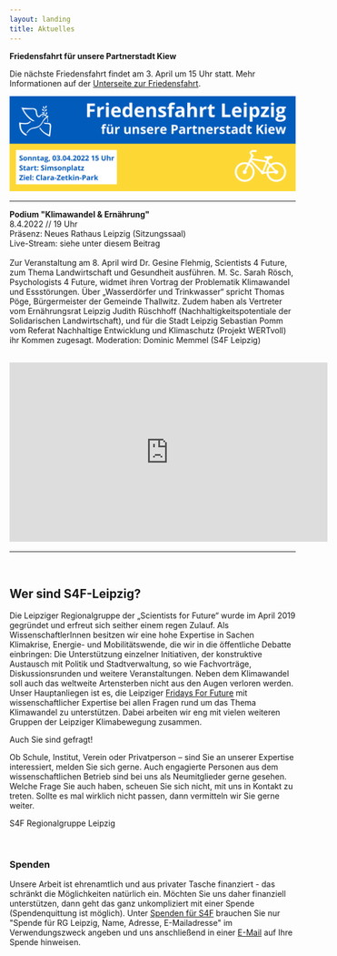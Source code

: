 ```yaml
---
layout: landing
title: Aktuelles
---
```


<b>Friedensfahrt für unsere Partnerstadt Kiew</b>
<br>

Die nächste Friedensfahrt findet am 3. April um 15 Uhr statt. Mehr Informationen auf der <a href="https://s4f-leipzig.de/friedensfahrt/" target="blank">Unterseite zur Friedensfahrt</a>.

<img src="/images/Friedensfahrt-2022-04-03.png"> 

<hr>

<b>Podium "Klimawandel & Ernährung"</b>
<br>
8.4.2022 // 19 Uhr
<br>
Präsenz: Neues Rathaus Leipzig (Sitzungssaal)
<br>
Live-Stream: siehe unter diesem Beitrag
<br>
<br>
Zur Veranstaltung am 8. April wird Dr. Gesine Flehmig, Scientists 4 Future, zum Thema Landwirtschaft und Gesundheit ausführen. M. Sc. Sarah Rösch, Psychologists 4 Future, widmet ihren Vortrag der Problematik Klimawandel und Essstörungen. Über „Wasserdörfer und Trinkwasser“ spricht Thomas Pöge, Bürgermeister der Gemeinde Thallwitz. Zudem haben als Vertreter vom Ernährungsrat Leipzig Judith Rüschhoff (Nachhaltigkeitspotentiale der Solidarischen Landwirtschaft), und für die Stadt Leipzig Sebastian Pomm vom Referat Nachhaltige Entwicklung und Klimaschutz (Projekt WERTvoll) ihr Kommen zugesagt.
Moderation: Dominic Memmel (S4F Leipzig)
<br><br>
<iframe width="560" height="315" src="https://www.youtube.com/embed/cEEl9JXYnjE" title="YouTube video player" frameborder="0" allow="accelerometer; autoplay; clipboard-write; encrypted-media; gyroscope; picture-in-picture" allowfullscreen></iframe>

 

<hr>

<br>
<h2>Wer sind S4F-Leipzig?</h2>

Die Leipziger Regionalgruppe der „Scientists for Future“ wurde im April 2019 gegründet und erfreut sich seither einem regen Zulauf. Als WissenschaftlerInnen besitzen wir eine hohe Expertise in Sachen Klimakrise, Energie- und Mobilitätswende, die wir in die öffentliche Debatte einbringen: Die Unterstützung einzelner Initiativen, der konstruktive Austausch mit Politik und Stadtverwaltung, so wie Fachvorträge, Diskussionsrunden und weitere Veranstaltungen. Neben dem Klimawandel soll auch das weltweite Artensterben nicht aus den Augen verloren werden. Unser Hauptanliegen ist es, die Leipziger <a href="https://fffleipzig.de/" target="blank">Fridays For Future</a> mit wissenschaftlicher Expertise bei allen Fragen rund um das Thema Klimawandel zu unterstützen. Dabei arbeiten wir eng mit vielen weiteren Gruppen der Leipziger Klimabewegung zusammen.

Auch Sie sind gefragt! 

Ob Schule, Institut, Verein oder Privatperson – sind Sie an unserer Expertise interessiert, melden Sie sich gerne. Auch engagierte Personen aus dem wissenschaftlichen Betrieb sind bei uns als Neumitglieder gerne gesehen. Welche Frage Sie auch haben, scheuen Sie sich nicht, mit uns in Kontakt zu treten. Sollte es mal wirklich nicht passen, dann vermitteln wir Sie gerne weiter.

S4F Regionalgruppe Leipzig

<br>

<h3>Spenden</h3>

Unsere Arbeit ist ehrenamtlich und aus privater Tasche finanziert - das schränkt die Möglichkeiten natürlich ein. Möchten Sie uns daher finanziell unterstützen, dann geht das ganz unkompliziert mit einer Spende (Spendenquittung ist möglich). Unter <a href="https://de.scientists4future.org/ueber-uns/spenden/">Spenden für S4F</a> brauchen Sie nur "Spende für RG Leipzig, Name, Adresse, E-Mailadresse" im Verwendungszweck angeben und uns anschließend in einer <a href="mailto:leipzig@scientists4future.org">E-Mail</a> auf Ihre Spende hinweisen.
